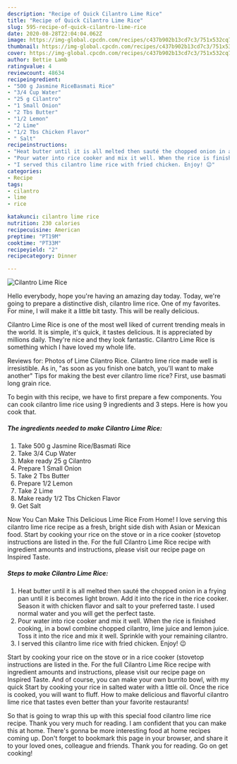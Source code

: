 ```yaml
---
description: "Recipe of Quick Cilantro Lime Rice"
title: "Recipe of Quick Cilantro Lime Rice"
slug: 595-recipe-of-quick-cilantro-lime-rice
date: 2020-08-28T22:04:04.062Z
image: https://img-global.cpcdn.com/recipes/c437b902b13cd7c3/751x532cq70/cilantro-lime-rice-recipe-main-photo.jpg
thumbnail: https://img-global.cpcdn.com/recipes/c437b902b13cd7c3/751x532cq70/cilantro-lime-rice-recipe-main-photo.jpg
cover: https://img-global.cpcdn.com/recipes/c437b902b13cd7c3/751x532cq70/cilantro-lime-rice-recipe-main-photo.jpg
author: Bettie Lamb
ratingvalue: 4
reviewcount: 48634
recipeingredient:
- "500 g Jasmine RiceBasmati Rice"
- "3/4 Cup Water"
- "25 g Cilantro"
- "1 Small Onion"
- "2 Tbs Butter"
- "1/2 Lemon"
- "2 Lime"
- "1/2 Tbs Chicken Flavor"
- " Salt"
recipeinstructions:
- "Heat butter until it is all melted then sauté the chopped onion in a frying pan until it is becomes light brown. Add it into the rice in the rice cooker. Season it with chicken flavor and salt to your preferred taste. I used normal water and you will get the perfect taste."
- "Pour water into rice cooker and mix it well. When the rice is finished cooking, in a bowl combine chopped cilantro, lime juice and lemon juice. Toss it into the rice and mix it well. Sprinkle with your remaining cilantro."
- "I served this cilantro lime rice with fried chicken. Enjoy! 😉"
categories:
- Recipe
tags:
- cilantro
- lime
- rice

katakunci: cilantro lime rice 
nutrition: 230 calories
recipecuisine: American
preptime: "PT19M"
cooktime: "PT33M"
recipeyield: "2"
recipecategory: Dinner

---
```



![Cilantro Lime Rice](https://img-global.cpcdn.com/recipes/c437b902b13cd7c3/751x532cq70/cilantro-lime-rice-recipe-main-photo.jpg)

Hello everybody, hope you're having an amazing day today. Today, we're going to prepare a distinctive dish, cilantro lime rice. One of my favorites. For mine, I will make it a little bit tasty. This will be really delicious.

Cilantro Lime Rice is one of the most well liked of current trending meals in the world. It is simple, it's quick, it tastes delicious. It is appreciated by millions daily. They're nice and they look fantastic. Cilantro Lime Rice is something which I have loved my whole life.

Reviews for: Photos of Lime Cilantro Rice. Cilantro lime rice made well is irresistible. As in, &#34;as soon as you finish one batch, you&#39;ll want to make another&#34; Tips for making the best ever cilantro lime rice? First, use basmati long grain rice.


To begin with this recipe, we have to first prepare a few components. You can cook cilantro lime rice using 9 ingredients and 3 steps. Here is how you cook that.

<!--inarticleads1-->

##### The ingredients needed to make Cilantro Lime Rice:

1. Take 500 g Jasmine Rice/Basmati Rice
1. Take 3/4 Cup Water
1. Make ready 25 g Cilantro
1. Prepare 1 Small Onion
1. Take 2 Tbs Butter
1. Prepare 1/2 Lemon
1. Take 2 Lime
1. Make ready 1/2 Tbs Chicken Flavor
1. Get  Salt


Now You Can Make This Delicious Lime Rice From Home! I love serving this cilantro lime rice recipe as a fresh, bright side dish with Asian or Mexican food. Start by cooking your rice on the stove or in a rice cooker (stovetop instructions are listed in the. For the full Cilantro Lime Rice recipe with ingredient amounts and instructions, please visit our recipe page on Inspired Taste. 

<!--inarticleads2-->

##### Steps to make Cilantro Lime Rice:

1. Heat butter until it is all melted then sauté the chopped onion in a frying pan until it is becomes light brown. Add it into the rice in the rice cooker. Season it with chicken flavor and salt to your preferred taste. I used normal water and you will get the perfect taste.
1. Pour water into rice cooker and mix it well. When the rice is finished cooking, in a bowl combine chopped cilantro, lime juice and lemon juice. Toss it into the rice and mix it well. Sprinkle with your remaining cilantro.
1. I served this cilantro lime rice with fried chicken. Enjoy! 😉


Start by cooking your rice on the stove or in a rice cooker (stovetop instructions are listed in the. For the full Cilantro Lime Rice recipe with ingredient amounts and instructions, please visit our recipe page on Inspired Taste. And of course, you can make your own burrito bowl, with my quick Start by cooking your rice in salted water with a little oil. Once the rice is cooked, you will want to fluff. How to make delicious and flavorful cilantro lime rice that tastes even better than your favorite restaurants! 

So that is going to wrap this up with this special food cilantro lime rice recipe. Thank you very much for reading. I am confident that you can make this at home. There's gonna be more interesting food at home recipes coming up. Don't forget to bookmark this page in your browser, and share it to your loved ones, colleague and friends. Thank you for reading. Go on get cooking!
